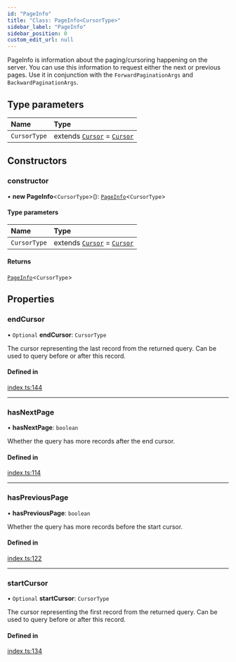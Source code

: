 ```yaml
---
id: "PageInfo"
title: "Class: PageInfo<CursorType>"
sidebar_label: "PageInfo"
sidebar_position: 0
custom_edit_url: null
---
```


PageInfo is information about the paging/cursoring happening on the server.
You can use this information to request either the next or previous pages.
Use it in conjunction with the `ForwardPaginationArgs` and `BackwardPaginationArgs`.

## Type parameters

| Name | Type |
| :------ | :------ |
| `CursorType` | extends [`Cursor`](../interfaces/Cursor.md) = [`Cursor`](../interfaces/Cursor.md) |

## Constructors

### constructor

• **new PageInfo**\<`CursorType`\>(): [`PageInfo`](PageInfo.md)\<`CursorType`\>

#### Type parameters

| Name | Type |
| :------ | :------ |
| `CursorType` | extends [`Cursor`](../interfaces/Cursor.md) = [`Cursor`](../interfaces/Cursor.md) |

#### Returns

[`PageInfo`](PageInfo.md)\<`CursorType`\>

## Properties

### endCursor

• `Optional` **endCursor**: `CursorType`

The cursor representing the last record from the returned query.
Can be used to query before or after this record.

#### Defined in

[index.ts:144](https://github.com/johnsonjo4531/typegraphql-relay-connections/blob/56c9c89/src/index.ts#L144)

___

### hasNextPage

• **hasNextPage**: `boolean`

Whether the query has more records after the end cursor.

#### Defined in

[index.ts:114](https://github.com/johnsonjo4531/typegraphql-relay-connections/blob/56c9c89/src/index.ts#L114)

___

### hasPreviousPage

• **hasPreviousPage**: `boolean`

Whether the query has more records before the start cursor.

#### Defined in

[index.ts:122](https://github.com/johnsonjo4531/typegraphql-relay-connections/blob/56c9c89/src/index.ts#L122)

___

### startCursor

• `Optional` **startCursor**: `CursorType`

The cursor representing the first record from the returned query.
Can be used to query before or after this record.

#### Defined in

[index.ts:134](https://github.com/johnsonjo4531/typegraphql-relay-connections/blob/56c9c89/src/index.ts#L134)
